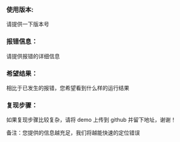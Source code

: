 ### 使用版本:

请提供一下版本号

### 报错信息：

请提供报错的详细信息

### 希望结果：

相比于已发生的报错，您希望看到什么样的运行结果

### 复现步骤：

如果复现步骤比较复杂，请将 demo 上传到 github 并留下地址，谢谢！

备注：您提供的信息越充足，我们将越能快速的定位错误 

